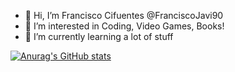 - 👋 Hi, I’m Francisco Cifuentes @FranciscoJavi90
- 👀 I’m interested in Coding, Video Games, Books!
- 🌱 I’m currently learning a lot of stuff

<!---
Klerith/Klerith is a ✨ special ✨ repository because its README.md (this file) appears on your GitHub profile.
You can click the Preview link to take a look at your changes.
--->

[![Anurag's GitHub stats](https://github-readme-stats.vercel.app/api?username=FranciscoJavi90&theme=transparent)](https://github.com/anuraghazra/github-readme-stats)
